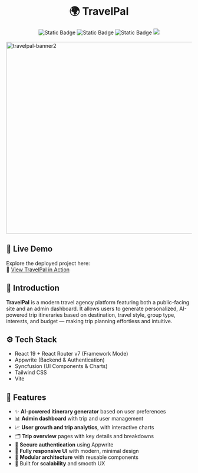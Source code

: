 <div align="center">
  <h1>🌍 TravelPal</h1>
  <div>
    <img alt="Static Badge" src="https://img.shields.io/badge/React-4c84f3?style=for-the-badge&logo=react&logoColor=white">
    <img alt="Static Badge" src="https://img.shields.io/badge/Appwrite-f05695?style=for-the-badge&logo=appwrite&logoColor=white">
    <img alt="Static Badge" src="https://img.shields.io/badge/Syncfusion-181758?style=for-the-badge&logoColor=white">
    <img src="https://img.shields.io/badge/-Tailwind_CSS-38B2AC?style=for-the-badge&logo=tailwind-css&logoColor=white" />
  </div>
  <br />
</div>

<img width="1617" height="520" alt="travelpal-banner2" src="https://github.com/user-attachments/assets/6862f151-6d7f-442c-abee-af38c4fff03d" />

## 🚀 Live Demo

Explore the deployed project here:  
🔗 [View TravelPal in Action](https://travel-pal-sandy.vercel.app/)

## <a name="introduction">🤖 Introduction</a>

**TravelPal** is a modern travel agency platform featuring both a public-facing site and an admin dashboard. It allows users to generate personalized, AI-powered trip itineraries based on destination, travel style, group type, interests, and budget — making trip planning effortless and intuitive.


## <a name="tech-stack">⚙️ Tech Stack</a>

- React 19 + React Router v7 (Framework Mode)
- Appwrite (Backend & Authentication)
- Syncfusion (UI Components & Charts)
- Tailwind CSS
- Vite

## <a name="features">🔋 Features</a>

- ✨ **AI-powered itinerary generator** based on user preferences  
- 📊 **Admin dashboard** with trip and user management  
- 📈 **User growth and trip analytics**, with interactive charts  
- 🗂 **Trip overview** pages with key details and breakdowns  
- 🔐 **Secure authentication** using Appwrite  
- 📱 **Fully responsive UI** with modern, minimal design  
- 🧱 **Modular architecture** with reusable components  
- 🔄 Built for **scalability** and smooth UX
